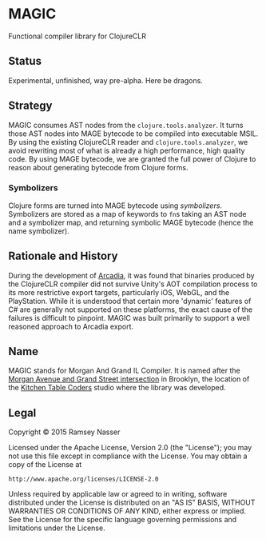 MAGIC
=====
Functional compiler library for ClojureCLR

Status
------
Experimental, unfinished, way pre-alpha. Here be dragons.

Strategy
--------
MAGIC consumes AST nodes from the `clojure.tools.analyzer`. It turns those AST nodes into MAGE bytecode to be compiled into executable MSIL. By using the existing ClojureCLR reader and `clojure.tools.analyzer`, we avoid rewriting most of what is already a high performance, high quality code. By using MAGE bytecode, we are granted the full power of Clojure to reason about generating bytecode from Clojure forms.

### Symbolizers
Clojure forms are turned into MAGE bytecode using *symbolizers*. Symbolizers are stored as a map of keywords to `fn`s taking an AST node and a symbolizer map, and returning symbolic MAGE bytecode (hence the name symbolizer).

Rationale and History
---------------------
During the development of [Arcadia](https://github.com/arcadia-unity/Arcadia), it was found that binaries produced by the ClojureCLR compiler did not survive Unity's AOT compilation process to its more restrictive export targets, particularly iOS, WebGL, and the PlayStation. While it is understood that certain more 'dynamic' features of C# are generally not supported on these platforms, the exact cause of the failures is difficult to pinpoint. MAGIC was built primarily to support a well reasoned approach to Arcadia export.

Name
----
MAGIC stands for Morgan And Grand IL Compiler. It is named after the [Morgan Avenue and Grand Street intersection](https://www.google.com/maps/place/Grand+St+%26+Morgan+Ave,+Brooklyn,+NY+11237/@40.7133714,-73.9348001,17z/data=!3m1!4b1!4m2!3m1!1s0x89c25eab5ea3b021:0x77aaab63f0e3d135) in Brooklyn, the location of the [Kitchen Table Coders](http://kitchentablecoders.com/) studio where the library was developed.

Legal
-----
Copyright © 2015 Ramsey Nasser

Licensed under the Apache License, Version 2.0 (the "License"); you may not use this file except in compliance with the License. You may obtain a copy of the License at

```
http://www.apache.org/licenses/LICENSE-2.0
```

Unless required by applicable law or agreed to in writing, software distributed under the License is distributed on an "AS IS" BASIS, WITHOUT WARRANTIES OR CONDITIONS OF ANY KIND, either express or implied. See the License for the specific language governing permissions and limitations under the License.